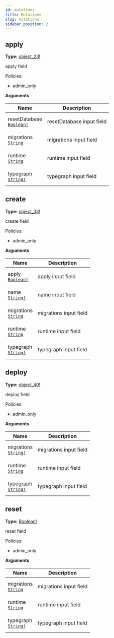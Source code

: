```yaml
---
id: mutations
title: Mutations
slug: mutations
sidebar_position: 2
---
```


## apply

**Type:** [object_23!](/docs/reference/typegate/prisma-migration/objects#object_23)

apply field

Policies:
- admin_only

<p style={{ marginBottom: "0.4em" }}><strong>Arguments</strong></p>

<table>
<thead><tr><th>Name</th><th>Description</th></tr></thead>
<tbody>
<tr>
<td>
resetDatabase<br />
<a href="/docs/reference/typegate/prisma-migration/scalars#boolean"><code>Boolean!</code></a>
</td>
<td>
<p>resetDatabase input field</p>
</td>
</tr>
<tr>
<td>
migrations<br />
<a href="/docs/reference/typegate/prisma-migration/scalars#string"><code>String</code></a>
</td>
<td>
<p>migrations input field</p>
</td>
</tr>
<tr>
<td>
runtime<br />
<a href="/docs/reference/typegate/prisma-migration/scalars#string"><code>String</code></a>
</td>
<td>
<p>runtime input field</p>
</td>
</tr>
<tr>
<td>
typegraph<br />
<a href="/docs/reference/typegate/prisma-migration/scalars#string"><code>String!</code></a>
</td>
<td>
<p>typegraph input field</p>
</td>
</tr>
</tbody>
</table>

## create

**Type:** [object_33!](/docs/reference/typegate/prisma-migration/objects#object_33)

create field

Policies:
- admin_only

<p style={{ marginBottom: "0.4em" }}><strong>Arguments</strong></p>

<table>
<thead><tr><th>Name</th><th>Description</th></tr></thead>
<tbody>
<tr>
<td>
apply<br />
<a href="/docs/reference/typegate/prisma-migration/scalars#boolean"><code>Boolean!</code></a>
</td>
<td>
<p>apply input field</p>
</td>
</tr>
<tr>
<td>
name<br />
<a href="/docs/reference/typegate/prisma-migration/scalars#string"><code>String!</code></a>
</td>
<td>
<p>name input field</p>
</td>
</tr>
<tr>
<td>
migrations<br />
<a href="/docs/reference/typegate/prisma-migration/scalars#string"><code>String</code></a>
</td>
<td>
<p>migrations input field</p>
</td>
</tr>
<tr>
<td>
runtime<br />
<a href="/docs/reference/typegate/prisma-migration/scalars#string"><code>String</code></a>
</td>
<td>
<p>runtime input field</p>
</td>
</tr>
<tr>
<td>
typegraph<br />
<a href="/docs/reference/typegate/prisma-migration/scalars#string"><code>String!</code></a>
</td>
<td>
<p>typegraph input field</p>
</td>
</tr>
</tbody>
</table>

## deploy

**Type:** [object_40!](/docs/reference/typegate/prisma-migration/objects#object_40)

deploy field

Policies:
- admin_only

<p style={{ marginBottom: "0.4em" }}><strong>Arguments</strong></p>

<table>
<thead><tr><th>Name</th><th>Description</th></tr></thead>
<tbody>
<tr>
<td>
migrations<br />
<a href="/docs/reference/typegate/prisma-migration/scalars#string"><code>String!</code></a>
</td>
<td>
<p>migrations input field</p>
</td>
</tr>
<tr>
<td>
runtime<br />
<a href="/docs/reference/typegate/prisma-migration/scalars#string"><code>String</code></a>
</td>
<td>
<p>runtime input field</p>
</td>
</tr>
<tr>
<td>
typegraph<br />
<a href="/docs/reference/typegate/prisma-migration/scalars#string"><code>String!</code></a>
</td>
<td>
<p>typegraph input field</p>
</td>
</tr>
</tbody>
</table>

## reset

**Type:** [Boolean!](/docs/reference/typegate/prisma-migration/scalars#boolean)

reset field

Policies:
- admin_only

<p style={{ marginBottom: "0.4em" }}><strong>Arguments</strong></p>

<table>
<thead><tr><th>Name</th><th>Description</th></tr></thead>
<tbody>
<tr>
<td>
migrations<br />
<a href="/docs/reference/typegate/prisma-migration/scalars#string"><code>String</code></a>
</td>
<td>
<p>migrations input field</p>
</td>
</tr>
<tr>
<td>
runtime<br />
<a href="/docs/reference/typegate/prisma-migration/scalars#string"><code>String</code></a>
</td>
<td>
<p>runtime input field</p>
</td>
</tr>
<tr>
<td>
typegraph<br />
<a href="/docs/reference/typegate/prisma-migration/scalars#string"><code>String!</code></a>
</td>
<td>
<p>typegraph input field</p>
</td>
</tr>
</tbody>
</table>
